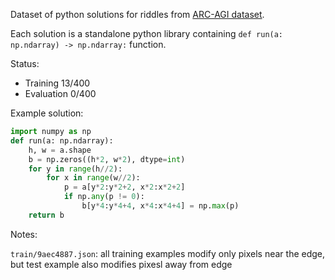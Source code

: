 Dataset of python solutions for riddles from [ARC-AGI dataset](https://github.com/fchollet/ARC-AGI).

Each solution is a standalone python library containing `def run(a: np.ndarray) -> np.ndarray:` function.

Status:
- Training 13/400
- Evaluation 0/400

Example solution:
```python
import numpy as np
def run(a: np.ndarray):
    h, w = a.shape
    b = np.zeros((h*2, w*2), dtype=int)
    for y in range(h//2):
        for x in range(w//2):
            p = a[y*2:y*2+2, x*2:x*2+2]
            if np.any(p != 0):
                b[y*4:y*4+4, x*4:x*4+4] = np.max(p)
    return b
```

Notes:

`train/9aec4887.json`: all training examples modify only pixels near the edge, but test example also modifies pixesl away from edge
